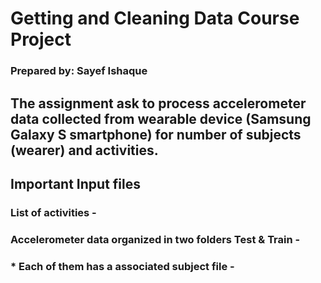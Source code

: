 # Getting and Cleaning Data Course Project
### Prepared by: Sayef Ishaque

## The assignment ask to process accelerometer data collected from wearable device (Samsung Galaxy S smartphone) for number of subjects (wearer) and activities. 

## Important Input files
### List of activities - 
### Accelerometer data organized in two folders Test & Train - 
### * Each of them has a associated subject file - 

